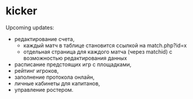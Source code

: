 # kicker
Upcoming updates:
<ul>
<li>редактирование счета,
  <ul>
    <li>каждый матч в таблице становится ссылкой на match.php?id=x</li>
    <li>отдельная страница для каждого матча (через matchid) с возможностью редактирования данных</li>
  </ul>  
</li>
<li>расписание предстоящих игр с площадками,</li>
<li>рейтинг игроков,</li>
<li>заполнение протокола онлайн,</li>
<li>личные кабинеты для капитанов,</li>
<li>управление ростером.</li>
</ul>
